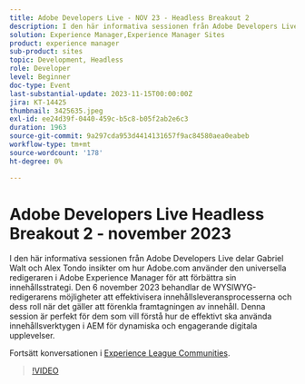```yaml
---
title: Adobe Developers Live - NOV 23 - Headless Breakout 2
description: I den här informativa sessionen från Adobe Developers Live delar Gabriel Walt och Alex Tondo insikter om hur Adobe.com använder den universella redigeraren i Adobe Experience Manager för att förbättra sin innehållsstrategi. Den 6 november 2023 behandlar de WYSIWYG-redigerarens möjligheter att effektivisera innehållsleveransprocesserna och dess roll när det gäller att förenkla framtagningen av innehåll. Denna session är perfekt för dem som vill förstå hur de effektivt ska använda innehållsverktygen i AEM för dynamiska och engagerande digitala upplevelser.
solution: Experience Manager,Experience Manager Sites
product: experience manager
sub-product: sites
topic: Development, Headless
role: Developer
level: Beginner
doc-type: Event
last-substantial-update: 2023-11-15T00:00:00Z
jira: KT-14425
thumbnail: 3425635.jpeg
exl-id: ee24d39f-0440-459c-b5c8-b05f2ab2e6c3
duration: 1963
source-git-commit: 9a297cda953d4414131657f9ac84580aea0eabeb
workflow-type: tm+mt
source-wordcount: '178'
ht-degree: 0%

---
```


# Adobe Developers Live Headless Breakout 2 - november 2023

I den här informativa sessionen från Adobe Developers Live delar Gabriel Walt och Alex Tondo insikter om hur Adobe.com använder den universella redigeraren i Adobe Experience Manager för att förbättra sin innehållsstrategi. Den 6 november 2023 behandlar de WYSIWYG-redigerarens möjligheter att effektivisera innehållsleveransprocesserna och dess roll när det gäller att förenkla framtagningen av innehåll. Denna session är perfekt för dem som vill förstå hur de effektivt ska använda innehållsverktygen i AEM för dynamiska och engagerande digitala upplevelser.

Fortsätt konversationen i [Experience League Communities](https://adobe.ly/46ELi7X).

>[!VIDEO](https://video.tv.adobe.com/v/3425635/?learn=on)
